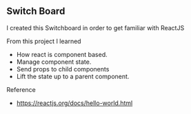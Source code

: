 ## Switch Board

I created this Switchboard in order to get familiar with ReactJS

From this project I learned
 - How react is component based.
 - Manage component state.
 - Send props to child components
 - Lift the state up to a parent component.
 
 Reference
 - https://reactjs.org/docs/hello-world.html
 
